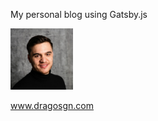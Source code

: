 My personal blog using Gatsby.js

<a href="https://www.dragosgn.com">
    <img alt="dragos" src="static/media/profile-pic.jpg" width="100" />
  </a>

www.dragosgn.com
